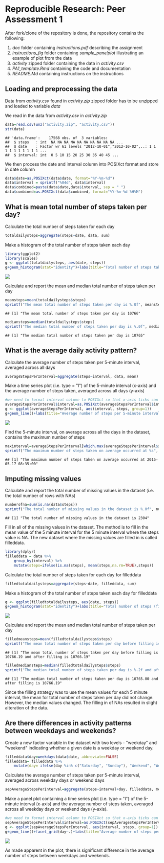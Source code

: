 # Reproducible Research: Peer Assessment 1

After fork/clone of the repository is done, the repository contains the following:  
1. *doc* folder containing *instructions.pdf* describing the assignment  
2. *instructions_fig* folder containing *sample_panelplot* illustrating an example of plot from the data  
3. *activity* zipped folder containing the data in *activity.csv*  
4. *PA1_template.Rmd* containing the code and documentation  
5. *README.Md* containing instructions on the instructions  




## Loading and preprocessing the data

Data from *activity.csv* found in *activity.zip* zipped folder has to be unzipped and loaded to variable *data*

We read in the data from *activity.csv* in *activity.zip*

```r
data=read.csv(unz("activity.zip", "activity.csv"))
str(data)
```

```
## 'data.frame':	17568 obs. of  3 variables:
##  $ steps   : int  NA NA NA NA NA NA NA NA NA NA ...
##  $ date    : Factor w/ 61 levels "2012-10-01","2012-10-02",..: 1 1 1 1 1 1 1 1 1 1 ...
##  $ interval: int  0 5 10 15 20 25 30 35 40 45 ...
```

We then process the date and interval column into POSIXct format and store in date column

```r
data$date=as.POSIXct(data$date, format="%Y-%m-%d")
data$interval = sprintf("%04d", data$interval)
data$combined=paste(data$date,data$interval, sep = " ")
data$combined=as.POSIXct(data$combined, format="%Y-%m-%d %H%M")
```


## What is mean total number of steps taken per day?

Calculate the total number of steps taken for each day

```r
totaldailysteps=aggregate(steps~date, data, sum)
```

Make a histogram of the total number of steps taken each day

```r
library(ggplot2)
library(scales)
g <- ggplot(totaldailysteps, aes(date, steps))
g+geom_histogram(stat="identity")+labs(title="Total number of steps taken each day")
```

![](PA1_template_files/figure-html/unnamed-chunk-5-1.png) 

Calculate and report the mean and median total number of steps taken
per day

```r
meansteps=mean(totaldailysteps$steps)
sprintf("The mean total number of steps taken per day is %.0f", meansteps)
```

```
## [1] "The mean total number of steps taken per day is 10766"
```

```r
mediansteps=median(totaldailysteps$steps)
sprintf("The median total number of steps taken per day is %.0f", mediansteps)
```

```
## [1] "The median total number of steps taken per day is 10765"
```


## What is the average daily activity pattern?

Calculate the average number of steps taken per 5-minute interval, averaged across all days

```r
averageStepsPerInterval=aggregate(steps~interval, data, mean)
```

Make a time series plot (i.e. type = "l") of the 5-minute interval (x-axis)
and the average number of steps taken, averaged across all days (y-axis)

```r
#we need to format interval column to POSIXct so that x-axis ticks can be displayed properly
averageStepsPerInterval$interval=as.POSIXct(averageStepsPerInterval$interval, format="%H%M")
g <- ggplot(averageStepsPerInterval, aes(interval, steps, group=1))
g+geom_line()+labs(title="Average number of steps per 5-minute interval")+scale_x_datetime(breaks = pretty_breaks(10), labels = date_format("%H%M"))
```

![](PA1_template_files/figure-html/unnamed-chunk-8-1.png) 

Find the 5-minute interval, on average across all the days in the dataset,
contains the maximum number of steps

```r
maxinterval=averageStepsPerInterval[which.max(averageStepsPerInterval$steps),1]
sprintf("The maximum number of steps taken on average occurred at %s", maxinterval)
```

```
## [1] "The maximum number of steps taken on average occurred at 2015-05-17 08:35:00"
```


## Imputing missing values

Calculate and report the total number of missing values in the dataset
(i.e. the total number of rows with NAs)

```r
numberofna=sum(is.na(data$steps))
sprintf("The total number of missing values in the dataset is %.0f", numberofna)
```

```
## [1] "The total number of missing values in the dataset is 2304"
```

Fill in all of the missing values in the dataset. The method is to fill in the mean value of the 5 minute interval for the 5 minute interval where the steps value is NA. The new dataset where the missing values are filled in is called filleddata.

```r
library(dplyr)
filleddata = data %>%
    group_by(interval) %>%
    mutate(steps=ifelse(is.na(steps), mean(steps,na.rm=TRUE),steps))
```

Calculate the total number of steps taken for each day for filleddata

```r
filledtotaldailysteps=aggregate(steps~date, filleddata, sum)
```

Make a histogram of the total number of steps taken each day for filleddata

```r
g <- ggplot(filledtotaldailysteps, aes(date, steps))
g+geom_histogram(stat="identity")+labs(title="Total number of steps (filled) taken each day")
```

![](PA1_template_files/figure-html/unnamed-chunk-13-1.png) 

Calculate and report the mean and median total number of steps taken
per day

```r
filledmeansteps=mean(filledtotaldailysteps$steps)
sprintf("The mean total number of steps taken per day before filling is %.2f and after filling is %.2f", meansteps, filledmeansteps)
```

```
## [1] "The mean total number of steps taken per day before filling is 10766.19 and after filling is 10766.19"
```

```r
filledmediansteps=median(filledtotaldailysteps$steps)
sprintf("The median total number of steps taken per day is %.2f and after filling is %.2f", mediansteps, filledmediansteps)
```

```
## [1] "The median total number of steps taken per day is 10765.00 and after filling is 10766.19"
```

Since the filling strategy was to use the mean values for each 5 minute interval, the mean for total number of steps taken per day did not change. However, the median values changed. The filling in of NAs resulted in slight alteration of the data.


## Are there differences in activity patterns between weekdays and weekends?

Create a new factor variable in the dataset with two levels - "weekday"
and "weekend" indicating whether a given date is a weekday or weekend
day.

```r
filleddata$day=weekdays(data$date, abbreviate=FALSE)
filleddata= filleddata %>% 
    mutate(day= ifelse(day %in% c("Saturday", "Sunday"), "Weekend", "Weekday"))
```

Calculate the average number of steps taken per 5-minute interval, averaged across weekday days or weekend days

```r
sepAverageStepsPerInterval=aggregate(steps~interval+day, filleddata, mean)
```

Make a panel plot containing a time series plot (i.e. type = "l") of the
5-minute interval (x-axis) and the average number of steps taken, averaged
across all weekday days or weekend days (y-axis).

```r
#we need to format interval column to POSIXct so that x-axis ticks can be displayed properly
sepAverageStepsPerInterval$interval=as.POSIXct(sepAverageStepsPerInterval$interval, format="%H%M")
g <- ggplot(sepAverageStepsPerInterval, aes(interval, steps, group=1))
g+geom_line()+facet_grid(day~.)+labs(title="Average number of steps per 5-minute interval")+scale_x_datetime(breaks = pretty_breaks(10), labels = date_format("%H%M"))
```

![](PA1_template_files/figure-html/unnamed-chunk-17-1.png) 

As made apparent in the plot, there is significant difference in the average number of steps between weekdays and weekends.
